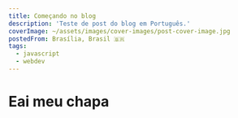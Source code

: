 ```yaml
---
title: Começando no blog
description: 'Teste de post do blog em Português.'
coverImage: ~/assets/images/cover-images/post-cover-image.jpg
postedFrom: Brasília, Brasil 🇧🇷
tags:
  - javascript
  - webdev
---
```


# Eai meu chapa
